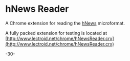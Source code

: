hNews Reader
====

A Chrome extension for reading the [hNews](http://microformats.org/wiki/hnews) microformat.

A fully packed extension for testing is located at [http://www.lectroid.net/chrome/hNewsReader.crx](http://www.lectroid.net/chrome/hNewsReader.crx)

-30-
